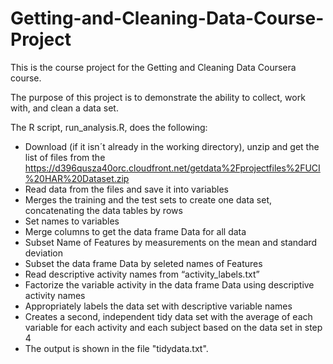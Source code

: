 # Getting-and-Cleaning-Data-Course-Project

This is the course project for the Getting and Cleaning Data Coursera course. 

The purpose of this project is to demonstrate the ability to collect, work with, and clean a data set. 

The R script, run_analysis.R, does the following:

- Download (if it isn´t already in the working directory), unzip and get the list of files from the https://d396qusza40orc.cloudfront.net/getdata%2Fprojectfiles%2FUCI%20HAR%20Dataset.zip 
- Read data from the files and save it into variables
- Merges the training and the test sets to create one data set, concatenating the data tables by rows
- Set names to variables
- Merge columns to get the data frame Data for all data
- Subset Name of Features by measurements on the mean and standard deviation
- Subset the data frame Data by seleted names of Features
- Read descriptive activity names from “activity_labels.txt”
- Factorize the variable activity in the data frame Data using descriptive activity names
- Appropriately labels the data set with descriptive variable names 
- Creates a second, independent tidy data set with the average of each variable for each activity and each subject based on the data set in step 4
- The output is shown in the file "tidydata.txt".
